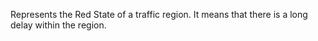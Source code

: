 Represents the Red State of a traffic region.
It means that there is a long delay within the region.